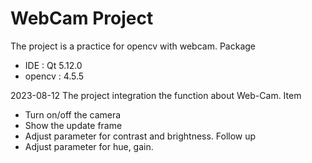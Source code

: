 # WebCam Project
The project is a practice for opencv with webcam.
Package
  - IDE     : Qt 5.12.0
  - opencv  : 4.5.5


2023-08-12
The project integration the function about Web-Cam. 
Item 
  -  Turn on/off the camera
  -  Show the update frame
  -  Adjust parameter for contrast and brightness.
Follow up
  - Adjust parameter for hue, gain. 
